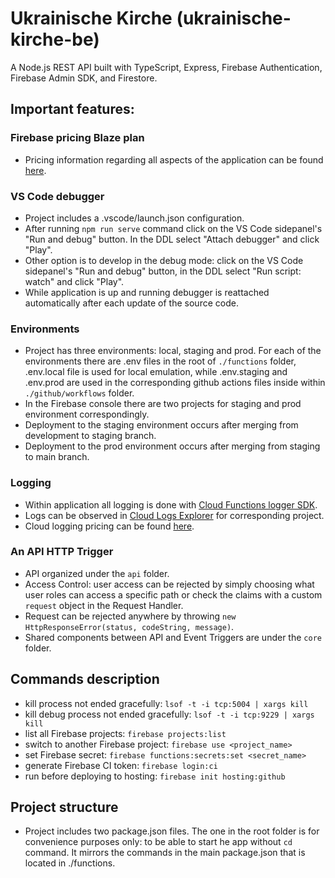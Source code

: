 # Ukrainische Kirche (ukrainische-kirche-be)

A Node.js REST API built with TypeScript, Express, Firebase Authentication, Firebase Admin SDK, and Firestore.

## Important features:

### Firebase pricing Blaze plan
  - Pricing information regarding all aspects of the application can be found [here](https://firebase.google.com/pricing).

### VS Code debugger
  - Project includes a .vscode/launch.json configuration.
  - After running `npm run serve` command click on the VS Code sidepanel's "Run and debug" button. In the DDL select "Attach debugger" and click "Play".
  - Other option is to develop in the debug mode: click on the VS Code sidepanel's "Run and debug" button, in the DDL select "Run script: watch" and click "Play".
  - While application is up and running debugger is reattached automatically after each update of the source code.

### Environments
  - Project has three environments: local, staging and prod. For each of the environments there are .env files in the root of `./functions` folder, .env.local file is used for local emulation, while .env.staging and .env.prod are used in the corresponding github actions files inside within `./github/workflows` folder.
  - In the Firebase console there are two projects for staging and prod environment correspondingly.
  - Deployment to the staging environment occurs after merging from development to staging branch.
  - Deployment to the prod environment occurs after merging from staging to main branch.

### Logging
  - Within application all logging is done with [Cloud Functions logger SDK](https://firebase.google.com/docs/functions/writing-and-viewing-logs?gen=2nd).
  - Logs can be observed in [Cloud Logs Explorer](https://console.cloud.google.com/logs) for corresponding project.
  - Cloud logging pricing can be found [here](https://cloud.google.com/stackdriver/pricing?db=egilmore#logging-pricing-summary).

### An API HTTP Trigger
  - API organized under the `api` folder.
  - Access Control: user access can be rejected by simply choosing what user roles can access a specific path or check the claims with a custom `request` object in the Request Handler.
  - Request can be rejected anywhere by throwing `new HttpResponseError(status, codeString, message)`.
  - Shared components between API and Event Triggers are under the `core` folder.

## Commands description
  - kill process not ended gracefully: `lsof -t -i tcp:5004 | xargs kill`
  - kill debug process not ended gracefully: `lsof -t -i tcp:9229 | xargs kill`
  - list all Firebase projects: `firebase projects:list`
  - switch to another Firebase project: `firebase use <project_name>`
  - set Firebase secret: `firebase functions:secrets:set <secret_name>`
  - generate Firebase CI token: `firebase login:ci`
  - run before deploying to hosting: `firebase init hosting:github`

## Project structure
  - Project includes two package.json files. The one in the root folder is for convenience purposes only: to be able to start he app without `cd` command. It mirrors the commands in the main package.json that is located in ./functions.
